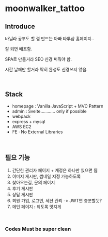 # moonwalker_tattoo

## Introduce
<p>바닐라 공부도 할 겸 만드는 아빠 타투샵 홈페이지..</p>
<p>잘 되면 배포함.</p>
<p>SPA로 만들거라 SEO 신경 써줘야 함.</p>
<p>시간 날때만 할거라 딱히 완성도 신경쓰지 않음.</p>

<br/>

## Stack
- homepage : Vanilla JavaScript + MVC Pattern
- admin : Svelte............ only if possible
- webpack
- express + mysql
- AWS EC2
- FE : No External Libraries

<br/>

## 필요 기능
1. 간단한 관리자 페이지 + 계정은 하나만 있으면 됨
2. 이미지 게시판, 썸네일 지정 가능하도록
3. 찾아오는길, 문의 페이지
4. 후기 게시판
5. 상담 게시판
6. 회원 가입, 로그인, 세션 관리 -> JWT면 충분할듯?
7. 메인 페이지 : 되도록 멋지게

<br/>

### Codes Must be super clean
